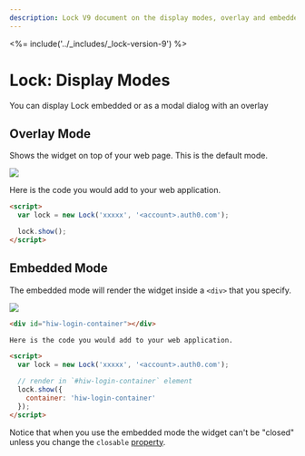 ```yaml
---
description: Lock V9 document on the display modes, overlay and embedded mode
---
```


<%= include('../_includes/_lock-version-9') %>

# Lock: Display Modes

You can display Lock embedded or as a modal dialog with an overlay

## Overlay Mode

Shows the widget on top of your web page. This is the default mode.

![](/media/articles/libraries/lock/v9/mode-1.png)

Here is the code you would add to your web application.

```html
<script>
  var lock = new Lock('xxxxx', '<account>.auth0.com');

  lock.show();
</script>
```

## Embedded Mode

The embedded mode will render the widget inside a `<div>` that you specify.

![](/media/articles/libraries/lock/v9/mode-2.png)

```html
<div id="hiw-login-container"></div>

Here is the code you would add to your web application.

<script>
  var lock = new Lock('xxxxx', '<account>.auth0.com');

  // render in `#hiw-login-container` element
  lock.show({
    container: 'hiw-login-container'
  });
</script>
```

Notice that when you use the embedded mode the widget can't be "closed" unless you change the `closable` [property](/libraries/lock/v9/customization#closable-boolean).
